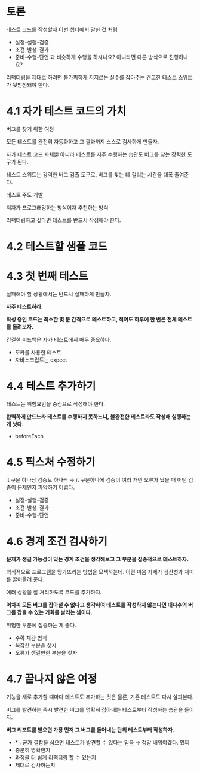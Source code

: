 # 토론
테스트 코드를 작성할때 이번 챕터에서 말한 것 처럼
- 설정-실행-검증
- 조건-발생-결과
- 준비-수행-단언
과 비슷하게 수행을 하시나요? 아니라면 다른 방식으로 진행하나요? 

리팩터링을 제대로 하려면 불가피하게 저지르는 실수를 잡아주는 견고한 테스트 스위트가 뒷받침돼야 한다.

# 4.1 자가 테스트 코드의 가치

버그를 찾기 위한 여정

모든 테스트를 완전히 자동화하고 그 결과까지 스스로 검사하게 만들자.

자가 테스트 코드 자체뿐 아니라 테스트를 자주 수행하는 습관도 버그를 찾는 강력한 도구가 된다.

테스트 스위트는 강력한 버그 검출 도구로, 버그를 찾는 데 걸리는 시간을 대폭 줄여준다.

테스트 주도 개발

저자가 프로그래밍하는 방식이자 추천하는 방식

리팩터링하고 싶다면 테스트를 반드시 작성해야 한다.

# 4.2 테스트할 샘플 코드

# 4.3 첫 번째 테스트

실패해야 할 상황에서는 반드시 실패하게 만들자.

**자주 테스트하라.**

**작성 중인 코드는 최소한 몇 분 간격으로 테스트하고, 적어도 하루에 한 번은 전체 테스트를 돌려보자.**

간결한 피드백은 자가 테스트에서 매우 중요하다.

- 모카를 사용한 테스트
- 자바스크립트는 expect

# 4.4 테스트 추가하기

테스트는 위험요인을 중심으로 작성해야 한다.

**완벽하게 만드느라 테스트를 수행하지 못하느니, 불완전한 테스트라도 작성해 실행하는 게 낫다.**

- beforeEach

# 4.5 픽스처 수정하기

it 구문 하나당 검증도 하나씩 → it 구문하나에 검증이 여러 개면 오류가 났을 때 어떤 검증이 문제인지 파악하기 어렵다.

- 설정-실행-검증
- 조건-발생-결과
- 준비-수행-단언

# 4.6 경계 조건 검사하기

**문제가 생길 가능성이 있는 경계 조건을 생각해보고 그 부분을 집중적으로 테스트하자.**

의식적으로 프로그램을 망가뜨리는 방법을 모색하는데. 이런 마음 자세가 생산성과 재미를 끌어올려 준다.

에러 상황을 잘 처리하도록 코드를 추가하자.

**어차피 모든 버그를 잡아낼 수 없다고 생각하여 테스트를 작성하지 않는다면 대다수의 버그를 잡을 수 있는 기회를 날리는 셈이다.**

위험한 부분에 집중하는 게 좋다.

- 수확 체감 법칙
- 복잡한 부분을 찾자
- 오류가 생길만한 부분을 찾자

# 4.7 끝나지 않은 여정

기능을 새로 추가할 때마다 테스트도 추가하는 것은 물론, 기존 테스트도 다시 살펴본다.

버그를 발견하는 즉시 발견한 버그를 명확히 잡아내는 테스트부터 작성하는 습관을 들이자.

**버그 리포트를 받으면 가장 먼저 그 버그를 들어내는 단위 테스트부터 작성하자.**

- *누군가 결함을 심으면 테스트가 발견할 수 있다는 믿음 → 정말 배워야겠다. 멌쩌
- 충분히 명확한지
- 과정을 더 쉽게 리팩터링 할 수 있는지
- 제대로 검사하는지